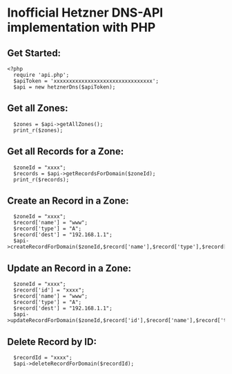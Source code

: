 # Inofficial Hetzner DNS-API implementation with PHP

## Get Started:
```
<?php
  require 'api.php';
  $apiToken = 'xxxxxxxxxxxxxxxxxxxxxxxxxxxxxxxx';
  $api = new hetznerDns($apiToken);
  ```
## Get all Zones:
```
  $zones = $api->getAllZones();
  print_r($zones);
```
## Get all Records for a Zone:
```
  $zoneId = "xxxx";
  $records = $api->getRecordsForDomain($zoneId);
  print_r($records);
```
## Create an Record in a Zone:
```
  $zoneId = "xxxx";
  $record['name'] = "www";
  $record['type'] = "A";
  $record['dest'] = "192.168.1.1";
  $api->createRecordForDomain($zoneId,$record['name'],$record['type'],$record['dest']);
```
## Update an Record in a Zone:
```
  $zoneId = "xxxx";
  $record['id'] = "xxxx";
  $record['name'] = "www";
  $record['type'] = "A";
  $record['dest'] = "192.168.1.1";
  $api->updateRecordForDomain($zoneId,$record['id'],$record['name'],$record['type'],$record['dest']);
```
## Delete Record by ID:
```
  $recordId = "xxxx";
  $api->deleteRecordForDomain($recordId);
```
